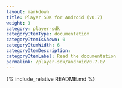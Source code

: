 ```yaml
---
layout: markdown
title: Player SDK for Android (v0.7)
weight: 3
category: player-sdk
categoryItemType: documentation
categoryItemIsShown: 0
categoryItemWidth: 6
categoryItemDescription:
categoryItemLabel: Read the documentation
permalink: /player-sdk/android/0.7.0/
---
```

{% include_relative README.md  %}